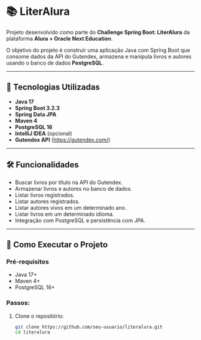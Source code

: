 # 📚 LiterAlura

Projeto desenvolvido como parte do **Challenge Spring Boot: LiterAlura** da plataforma **Alura + Oracle Next Education**.

O objetivo do projeto é construir uma aplicação Java com Spring Boot que consome dados da API do Gutendex, armazena e manipula livros e autores usando o banco de dados **PostgreSQL**.

---

## 🚀 Tecnologias Utilizadas

- **Java 17**
- **Spring Boot 3.2.3**
- **Spring Data JPA**
- **Maven 4**
- **PostgreSQL 16**
- **IntelliJ IDEA** (opcional)
- **Gutendex API** (https://gutendex.com/)

---

## 🛠️ Funcionalidades

- Buscar livros por título na API do Gutendex.
- Armazenar livros e autores no banco de dados.
- Listar livros registrados.
- Listar autores registrados.
- Listar autores vivos em um determinado ano.
- Listar livros em um determinado idioma.
- Integração com PostgreSQL e persistência com JPA.

---

## 🔧 Como Executar o Projeto

### Pré-requisitos

- Java 17+
- Maven 4+
- PostgreSQL 16+

### Passos:

1. Clone o repositório:
   ```bash
   git clone https://github.com/seu-usuario/literalura.git
   cd literalura
